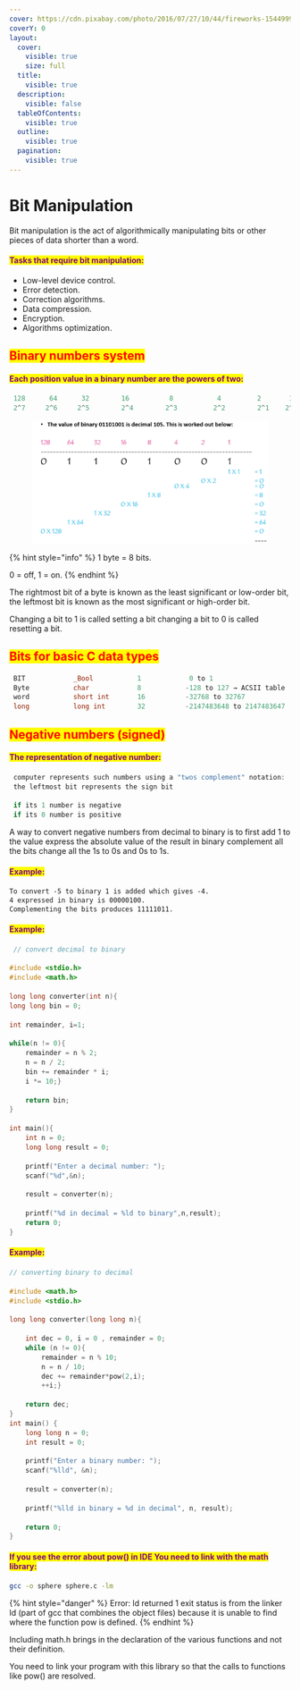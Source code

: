 ```yaml
---
cover: https://cdn.pixabay.com/photo/2016/07/27/10/44/fireworks-1544999_1280.jpg
coverY: 0
layout:
  cover:
    visible: true
    size: full
  title:
    visible: true
  description:
    visible: false
  tableOfContents:
    visible: true
  outline:
    visible: true
  pagination:
    visible: true
---
```


# Bit Manipulation

Bit manipulation is the act of algorithmically manipulating bits or other pieces of data shorter than a word.

#### <mark style="color:purple;">Tasks that require bit manipulation:</mark>

* Low-level device control.
* Error detection.
* Correction algorithms.
* Data compression.
* Encryption.
* Algorithms optimization.

## <mark style="color:red;">Binary numbers system</mark>

#### <mark style="color:purple;">Each position value in a binary number are the powers of two:</mark>

```c
 128      64      32        16          8           4         2       1
 2^7     2^6     2^5        2^4        2^3         2^2        2^1    2^0
```

<figure><img src="../../.gitbook/assets/image (33).png" alt="" width="478"><figcaption></figcaption></figure>

{% hint style="info" %}
1 byte = 8 bits. &#x20;

0 = off, 1 = on.
{% endhint %}

The rightmost bit of a byte is known as the least significant or low-order bit, the leftmost bit is known as the most significant or high-order bit.

Changing a bit to 1 is called setting a bit changing a bit to 0 is called resetting a bit.

## <mark style="color:red;">Bits for basic C data types</mark>

```c
 BIT            _Bool           1            0 to 1
 Byte           char            8           -128 to 127 → ACSII table
 word           short int       16          -32768 to 32767
 long           long int        32          -2147483648 to 2147483647
```

## <mark style="color:red;">Negative numbers (signed)</mark>

#### <mark style="color:purple;">The representation of negative number:</mark>

```c
 computer represents such numbers using a "twos complement" notation:
 the leftmost bit represents the sign bit
 
 if its 1 number is negative
 if its 0 number is positive
```

A way to convert negative numbers from decimal to binary is to first add 1 to the value express the absolute value of the result in binary complement all the bits change all the 1s to 0s and 0s to 1s.

#### <mark style="color:purple;">Example:</mark>

```
To convert -5 to binary 1 is added which gives -4.
4 expressed in binary is 00000100.
Complementing the bits produces 11111011.
```

#### <mark style="color:purple;">Example:</mark>

```c
 // convert decimal to binary
 
#include <stdio.h>
#include <math.h>

long long converter(int n){
long long bin = 0;

int remainder, i=1;

while(n != 0){
    remainder = n % 2;
    n = n / 2;
    bin += remainder * i;
    i *= 10;}
    
    return bin;
}

int main(){
    int n = 0;
    long long result = 0;
    
    printf("Enter a decimal number: ");
    scanf("%d",&n);
    
    result = converter(n);
    
    printf("%d in decimal = %ld to binary",n,result);
    return 0;
}
```

#### <mark style="color:purple;">Example:</mark>

```c
// converting binary to decimal
 
#include <math.h>
#include <stdio.h>

long long converter(long long n){

    int dec = 0, i = 0 , remainder = 0;
    while (n != 0){
        remainder = n % 10;
        n = n / 10;
        dec += remainder*pow(2,i);
        ++i;}
        
    return dec;
}
int main() {
    long long n = 0;
    int result = 0;
    
    printf("Enter a binary number: ");
    scanf("%lld", &n);
    
    result = converter(n);
    
    printf("%lld in binary = %d in decimal", n, result);
    
    return 0;
}
```

#### <mark style="color:purple;">If you see the error about pow() in IDE You need to link with the math library:</mark>

```bash
gcc -o sphere sphere.c -lm
```

{% hint style="danger" %}
Error: ld returned 1 exit status is from the linker ld (part of gcc that combines the object files) because it is unable to find where the function pow is defined.
{% endhint %}

Including math.h brings in the declaration of the various functions and not their definition.&#x20;

You need to link your program with this library so that the calls to functions like pow() are resolved.
